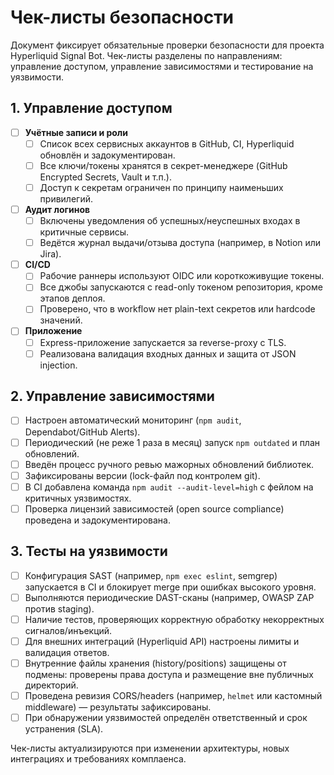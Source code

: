 # Чек-листы безопасности

Документ фиксирует обязательные проверки безопасности для проекта Hyperliquid Signal Bot. Чек-листы разделены по направлениям: управление доступом, управление зависимостями и тестирование на уязвимости.

## 1. Управление доступом

- [ ] **Учётные записи и роли**
  - [ ] Список всех сервисных аккаунтов в GitHub, CI, Hyperliquid обновлён и задокументирован.
  - [ ] Все ключи/токены хранятся в секрет-менеджере (GitHub Encrypted Secrets, Vault и т.п.).
  - [ ] Доступ к секретам ограничен по принципу наименьших привилегий.
- [ ] **Аудит логинов**
  - [ ] Включены уведомления об успешных/неуспешных входах в критичные сервисы.
  - [ ] Ведётся журнал выдачи/отзыва доступа (например, в Notion или Jira).
- [ ] **CI/CD**
  - [ ] Рабочие раннеры используют OIDC или короткоживущие токены.
  - [ ] Все джобы запускаются с read-only токеном репозитория, кроме этапов деплоя.
  - [ ] Проверено, что в workflow нет plain-text секретов или hardcode значений.
- [ ] **Приложение**
  - [ ] Express-приложение запускается за reverse-proxy с TLS.
  - [ ] Реализована валидация входных данных и защита от JSON injection.

## 2. Управление зависимостями

- [ ] Настроен автоматический мониторинг (`npm audit`, Dependabot/GitHub Alerts).
- [ ] Периодический (не реже 1 раза в месяц) запуск `npm outdated` и план обновлений.
- [ ] Введён процесс ручного ревью мажорных обновлений библиотек.
- [ ] Зафиксированы версии (lock-файл под контролем git).
- [ ] В CI добавлена команда `npm audit --audit-level=high` с фейлом на критичных уязвимостях.
- [ ] Проверка лицензий зависимостей (open source compliance) проведена и задокументирована.

## 3. Тесты на уязвимости

- [ ] Конфигурация SAST (например, `npm exec eslint`, semgrep) запускается в CI и блокирует merge при ошибках высокого уровня.
- [ ] Выполняются периодические DAST-сканы (например, OWASP ZAP против staging).
- [ ] Наличие тестов, проверяющих корректную обработку некорректных сигналов/инъекций.
- [ ] Для внешних интеграций (Hyperliquid API) настроены лимиты и валидация ответов.
- [ ] Внутренние файлы хранения (history/positions) защищены от подмены: проверены права доступа и размещение вне публичных директорий.
- [ ] Проведена ревизия CORS/headers (например, `helmet` или кастомный middleware) — результаты зафиксированы.
- [ ] При обнаружении уязвимостей определён ответственный и срок устранения (SLA).

Чек-листы актуализируются при изменении архитектуры, новых интеграциях и требованиях комплаенса.

